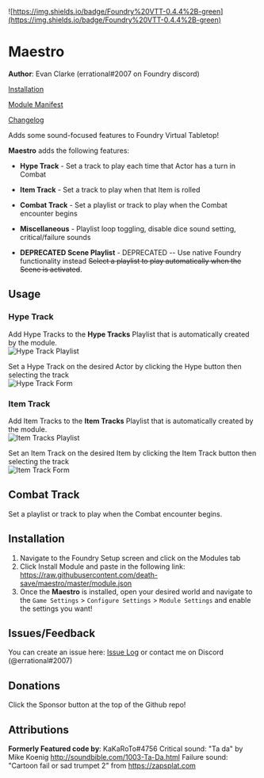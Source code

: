 ![https://img.shields.io/badge/Foundry%20VTT-0.4.4%2B-green](https://img.shields.io/badge/Foundry%20VTT-0.4.4%2B-green)

# Maestro
**Author**: Evan Clarke (errational#2007 on Foundry discord)    


[Installation](#Installation)

[Module Manifest](https://raw.githubusercontent.com/death-save/maestro/master/module.json)

[Changelog](https://github.com/death-save/maestro/blob/master/CHANGELOG.md)


Adds some sound-focused features to Foundry Virtual Tabletop!

**Maestro** adds the following features:
* **Hype Track** - Set a track to play each time that Actor has a turn in Combat
* **Item Track** - Set a track to play when that Item is rolled
* **Combat Track** - Set a playlist or track to play when the Combat encounter begins
* **Miscellaneous** - Playlist loop toggling, disable dice sound setting, critical/failure sounds

* **DEPRECATED Scene Playlist** - DEPRECATED -- Use native Foundry functionality instead ~~Select a playlist to play automatically when the Scene is activated~~.


## Usage

### Hype Track
Add Hype Tracks to the **Hype Tracks** Playlist that is automatically created by the module.    
![Hype Track Playlist](https://i.imgur.com/zbbD3Lz.png)

Set a Hype Track on the desired Actor by clicking the Hype button then selecting the track    
![Hype Track Form](https://i.imgur.com/qJTHqg6.png)

### Item Track
Add Item Tracks to the **Item Tracks** Playlist that is automatically created by the module.    
![Item Tracks Playlist](https://i.imgur.com/pKi7Cd1.png)

Set an Item Track on the desired Item by clicking the Item Track button then selecting the track    
![Item Track Form](https://i.imgur.com/LyQwkDE.png)

## Combat Track
Set a playlist or track to play when the Combat encounter begins.

## Installation

1. Navigate to the Foundry Setup screen and click on the Modules tab
2. Click Install Module and paste in the following link: https://raw.githubusercontent.com/death-save/maestro/master/module.json
3. Once the **Maestro** is installed, open your desired world and navigate to the `Game Settings` > `Configure Settings` > `Module Settings` and enable the settings you want!

## Issues/Feedback
You can create an issue here: [Issue Log](https://github.com/death-save/maestro/issues) or contact me on Discord (@errational#2007)

## Donations
Click the Sponsor button at the top of the Github repo!

## Attributions
**Formerly Featured code by**: KaKaRoTo#4756
Critical sound: "Ta da" by Mike Koenig http://soundbible.com/1003-Ta-Da.html
Failure sound: "Cartoon fail or sad trumpet 2" from https://zapsplat.com